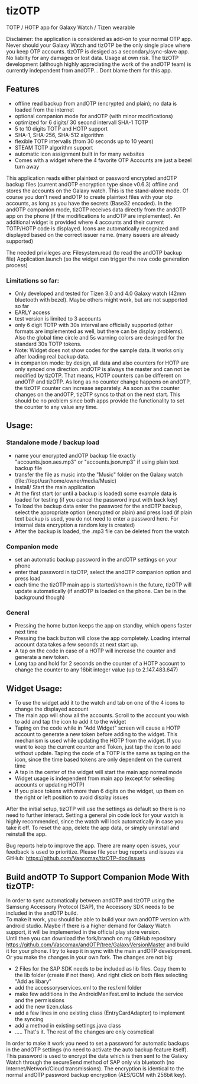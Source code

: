 # tizOTP
TOTP / HOTP app for Galaxy Watch / Tizen wearable

Disclaimer: the application is considered as add-on to your normal OTP app. Never should your Galaxy Watch and tizOTP be the only single place where you keep OTP accounts. tizOTP is desiged as a secondary/sync-slave app. No liabilty for any damages or lost data. Usage at own risk.
The tizOTP development (although highly appreciating the work of the andOTP team) is currently independent from andOTP... Dont blame them for this app.

## Features
- offline read backup from andOTP (encrypted and plain); no data is loaded from the internet
- optional companion mode for andOTP (with minor modifications)
- optimized for 6 digits/ 30 second intervall SHA-1 TOTP
- 5 to 10 digits TOTP and HOTP support
- SHA-1, SHA-256, SHA-512 algorithm
- flexible TOTP intervalls (from 30 seconds up to 10 years)
- STEAM TOTP algorithm support
- automatic icon assignment built in for many websites
- Comes with a widget where the 4 favorite OTP Accounts are just a bezel turn away

This application reads either plaintext or password encrypted andOTP backup files (current andOTP encryption type since v0.6.3) offline and stores the accounts on the Galaxy watch. This is the stand-alone mode. Of course you don't need andOTP to create plaintext files with your otp accounts, as long as you have the secrets (Base32 encoded).
In the andOTP companion mode, tizOTP receives data directly from the andOTP app on the phone (if the modifications to andOTP are implemented).
An additional widget is provided where 4 accounts and their current TOTP/HOTP code is displayed.
Icons are automatically recognized and displayed based on the correct issuer name. (many issuers are already supported)

The needed privileges are: 
Filesystem.read (to read the andOTP backup file)
Application.launch (so the widget can trigger the new code generation process)

### Limitations so far:
- Only developed and tested for Tizen 3.0 and 4.0 Galaxy watch (42mm bluetooth with bezel). Maybe others might work, but are not supported so far
- EARLY access
- test version is limited to 3 accounts
- only 6 digit TOTP with 30s interval are officially supported (other formats are implemented as well, but there can be display problems). Also the global time circle and 5s warning colors are desinged for the standard 30s TOTP tokens.
- Note: Widget does not show codes for the sample data. It works only after loading real backup data.
- in companion mode: by design, all data and also counters for HOTP are only synced one direction. andOTP is always the master and can not be modified by tizOTP. That means, HOTP counters can be different on andOTP and tizOTP. As long as no counter change happens on andOTP, the tizOTP counter can increase separately. As soon as the counter changes on the andOTP, tizOTP syncs to that on the next start. This should be no problem since both apps provide the functionality to set the counter to any value any time.  

## Usage:
### Standalone mode / backup load
- name your encrypted andOTP backup file exactly "accounts.json.aes.mp3" or "accounts.json.mp3" if using plain text backup file
- transfer the file as music into the "Music" folder on the Galaxy watch (file:///opt/usr/home/owner/media/Music)
- Install/ Start the main application
- At the first start (or until a backup is loaded) some example data is loaded for testing (if you cancel the password input with back key)
- To load the backup data enter the password for the andOTP backup, select the appropriate option (encrypted or plain) and press load (if plain text backup is used, you do not need to enter a password here. For internal data encryption a random key is created)
- After the backup is loaded, the .mp3 file can be deleted from the watch
### Companion mode
- set an automatic backup password in the andOTP settings on your phone
- enter that password in tizOTP, select the andOTP companion option and press load
- each time the tizOTP main app is started/shown in the future, tizOTP will update automatically (if andOTP is loaded on the phone. Can be in the background though)
### General
- Pressing the home button keeps the app on standby, which opens faster next time
- Pressing the back button will close the app completely. Loading internal account data takes a few seconds at next start up.
- A tap on the code in case of a HOTP will increase the counter and generate a new token.
- Long tap and hold for 2 seconds on the counter of a HOTP account to change the counter to any 16bit integer value (up to 2.147.483.647)

## Widget Usage:
- To use the widget add it to the watch and tab on one of the 4 icons to change the displayed account
- The main app will show all the accounts. Scroll to the account you wish to add and tap the icon to add it to the widget
- Taping on the code while in "Add Widget" screen will cause a HOTP account to generate a new token before adding to the widget. This mechanism is used while updating the HOTP from the widget. If you want to keep the current counter and Token, just tap the icon to add without update. Taping the code of a TOTP is the same as taping on the icon, since the time based tokens are only dependent on the current time
- A tap in the center of the widget will start the main app normal mode
- Widget usage is independent from main app (except for selecting accounts or updating HOTP)
- If you place tokens with more than 6 digits on the widget, up them on the right or left position to avoid display issues

After the initial setup, tizOTP will use the settings as default so there is no need to further interact. Setting a general pin code lock for your watch is highly recommended, since the watch will lock automatically in case you take it off.
To reset the app, delete the app data, or simply uninstall and reinstall the app.

Bug reports help to improve the app. There are many open issues, your feedback is used to prioritize.
Please file your bug reports and issues via GitHub: https://github.com/Vascomax/tizOTP-doc/issues

## Build andOTP To Support Companion Mode With tizOTP:
In order to sync automatically between andOTP and tizOTP using the Samsung Accessory Protocol (SAP), the Accessory SDK needs to be included in the andOTP build.  
To make it work, you should be able to build your own andOTP version with android studio. Maybe if there is a higher demand for Galaxy Watch support, it will be implemented in the official play store version.  
Until then you can download the fork/branch on my GitHub repository https://github.com/Vascomax/andOTP/tree/GalaxyVersionMaster and build it for your phone. I try to keep it in sync with the main andOTP development.  
Or you make the changes in your own fork. The changes are not big:
- 2 Files for the SAP SDK needs to be included as lib files. Copy them to the lib folder (create if not there). And right click on both files selecting "Add as libary"
- add the accessoryservices.xml to the res/xml folder
- make few additions in the AndroidManifest.xml to include the service and the permissions
- add the new tizen.class
- add a few lines in one existing class (EntryCardAdapter) to implement the syncing 
- add a method in existing settings.java class
-  .....   That's it. The rest of the changes are only cosmetical

In order to make it work you need to set a password for automatic backups in the andOTP settings (no need to activate the auto backup feature itself). This password is used to encrypt the data which is then sent to the Galaxy Watch through the secureSend method of SAP only via bluetooth (no Internet/Network/Cloud transmissions). The encryption is identical to the normal andOTP password backup encryption (AES/GCM with 256bit key).
